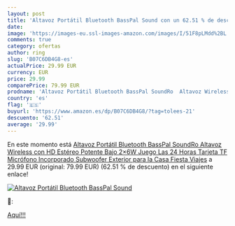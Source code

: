```yaml
---
layout: post
title: 'Altavoz Portátil Bluetooth BassPal Sound con un 62.51 % de descuento'
date: 
image: 'https://images-eu.ssl-images-amazon.com/images/I/51F8pLMdd%2BL._SL200_.jpg'
comments: true
category: ofertas
author: ring
slug: 'B07C6DB4G8-es'
actualPrice: 29.99 EUR
currency: EUR
price: 29.99
comparePrice: 79.99 EUR
prodname: 'Altavoz Portátil Bluetooth BassPal SoundRo  Altavoz Wireless con HD Estéreo  Potente Bajo  2×6W  Juego Las 24 Horas  Tarjeta TF  Micrófono Incorporado  Subwoofer Exterior para la Casa  Fiesta  Viajes'
country: 'es'
flag: '🇪🇸'
buyurl: 'https://www.amazon.es/dp/B07C6DB4G8/?tag=tolees-21'
descuento: '62.51'
average: '29.99'
---
```


En este momento está [Altavoz Portátil Bluetooth BassPal SoundRo  Altavoz Wireless con HD Estéreo  Potente Bajo  2×6W  Juego Las 24 Horas  Tarjeta TF  Micrófono Incorporado  Subwoofer Exterior para la Casa  Fiesta  Viajes](https://www.amazon.es/dp/B07C6DB4G8/?tag=tolees-21) a 29.99 EUR (original: 79.99 EUR) (62.51 %  de descuento) en el siguiente enlace!

[![Altavoz Portátil Bluetooth BassPal Sound](https://images-eu.ssl-images-amazon.com/images/I/51F8pLMdd%2BL._SL200_.jpg)](https://www.amazon.es/dp/B07C6DB4G8/?tag=tolees-21)

🔎:


[Aquí!!!](https://www.amazon.es/dp/B07C6DB4G8/?tag=tolees-21)
